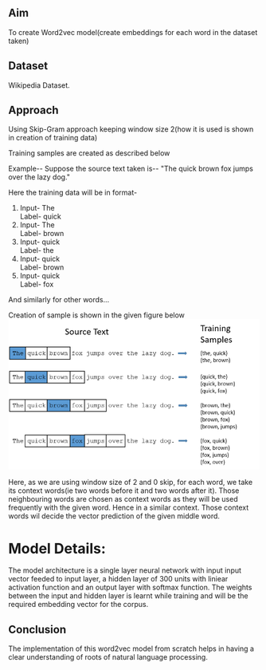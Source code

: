 ## Aim
To create Word2vec model(create embeddings for each word in the dataset taken)

## Dataset
Wikipedia Dataset.

## Approach

Using Skip-Gram approach keeping window size 2(how it is used is shown in creation of training data)

Training samples are created as described below

Example--
Suppose the source text taken is--
"The quick brown fox jumps over the lazy dog."

Here the training data will be in format-

1) Input- The                  
   Label- quick
2) Input- The                  
   Label- brown
3) Input- quick                
   Label- the
4) Input- quick                
   Label- brown
5) Input- quick                        
   Label- fox
   

And similarly for other words...


Creation of sample is shown in the given figure below
![alt text](https://github.com/apekshapriya/Word_to_Vec_Model/blob/master/training_data.png)

Here, as we are using window size of 2 and 0 skip, for each word, we take its context words(ie two words before it and two words after it). Those neighbouring words are chosen as context words as they will be used frequently with the given word. Hence in a similar context. Those context words wil decide the vector prediction of the given middle word.

 # Model Details:
 
 The model architecture is a single layer neural network with input input vector feeded to input layer, a hidden layer  of 300 units with liniear activation function and an output layer with softmax function. The weights between the input and hidden layer is learnt while training and will be the required embedding vector for the corpus.

## Conclusion

The implementation of this word2vec model from scratch helps in having a clear understanding of roots of natural language processing.

